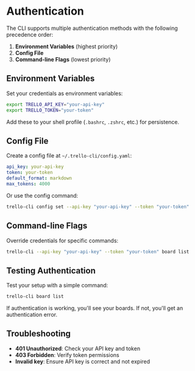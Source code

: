 # Authentication

The CLI supports multiple authentication methods with the following precedence order:

1. **Environment Variables** (highest priority)
2. **Config File**
3. **Command-line Flags** (lowest priority)

## Environment Variables

Set your credentials as environment variables:

```bash
export TRELLO_API_KEY="your-api-key"
export TRELLO_TOKEN="your-token"
```

Add these to your shell profile (`.bashrc`, `.zshrc`, etc.) for persistence.

## Config File

Create a config file at `~/.trello-cli/config.yaml`:

```yaml
api_key: your-api-key
token: your-token
default_format: markdown
max_tokens: 4000
```

Or use the config command:

```bash
trello-cli config set --api-key "your-api-key" --token "your-token"
```

## Command-line Flags

Override credentials for specific commands:

```bash
trello-cli --api-key "your-api-key" --token "your-token" board list
```

## Testing Authentication

Test your setup with a simple command:

```bash
trello-cli board list
```

If authentication is working, you'll see your boards. If not, you'll get an authentication error.

## Troubleshooting

- **401 Unauthorized**: Check your API key and token
- **403 Forbidden**: Verify token permissions
- **Invalid key**: Ensure API key is correct and not expired
